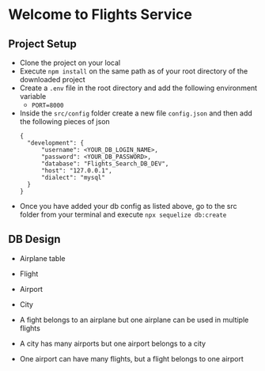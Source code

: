 # Welcome to Flights Service

## Project Setup
- Clone the project on your local
- Execute `npm install` on the same path as of your root directory of the downloaded project
- Create a `.env` file in the root directory and add the following environment variable
  - `PORT=8000`
- Inside the `src/config` folder create a new file `config.json` and then add the following pieces of json
  ```
  {
    "development": {
        "username": <YOUR_DB_LOGIN_NAME>,
        "password": <YOUR_DB_PASSWORD>,
        "database": "Flights_Search_DB_DEV",
        "host": "127.0.0.1",
        "dialect": "mysql"
    }
  }

  ```
- Once you have added your db config as listed above, go to the src folder from your terminal and execute `npx sequelize db:create`


## DB Design
  - Airplane table
  - Flight
  - Airport
  - City
  
  - A fight belongs to an airplane but one airplane can be used in multiple flights
  - A city has many airports but one airport belongs to a city
  - One airport can have many flights, but a flight belongs to one airport

